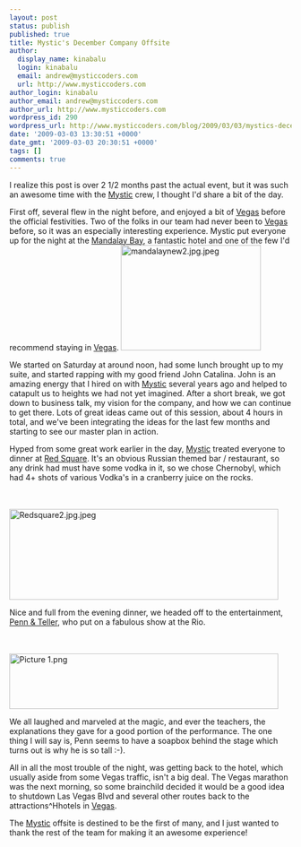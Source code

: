 ```yaml
---
layout: post
status: publish
published: true
title: Mystic's December Company Offsite
author:
  display_name: kinabalu
  login: kinabalu
  email: andrew@mysticcoders.com
  url: http://www.mysticcoders.com
author_login: kinabalu
author_email: andrew@mysticcoders.com
author_url: http://www.mysticcoders.com
wordpress_id: 290
wordpress_url: http://www.mysticcoders.com/blog/2009/03/03/mystics-december-company-offsite/
date: '2009-03-03 13:30:51 +0000'
date_gmt: '2009-03-03 20:30:51 +0000'
tags: []
comments: true
---
```

I realize this post is over 2 1/2 months past the actual event, but it was such an awesome time with the <a href="http://mysticcoders.com/" title="mystic coders - to our success!">Mystic</a> crew, I thought I'd share a bit of the day.


First off, several flew in the night before, and enjoyed a bit of <a href="http://vegas.com" title="Vegas baby" target="_blank">Vegas</a> before the official festivities. Two of the folks in our team had never been to <a href="http://vegas.com" title="Vegas baby" target="_blank">Vegas</a> before, so it was an especially interesting experience. Mystic put everyone up for the night at the <a href="http://www.mandalaybay.com/" title="Mandalay Bay" target="_blank">Mandalay Bay</a>, a fantastic hotel and one of the few I'd recommend staying in <a href="http://vegas.com" title="Vegas baby" target="_blank">Vegas</a>.
<img src="http://www.mysticcoders.com/wp-content/uploads/2009/03/mandalaynew2.jpg" width="250" height="188" alt="mandalaynew2.jpg.jpeg" /><br />

We started on Saturday at around noon, had some lunch brought up to my suite, and started rapping with my good friend John Catalina. John is an amazing energy that I hired on with <a href="http://mysticcoders.com/" title="mystic coders - to our success!">Mystic</a> several years ago and helped to catapult us to heights we had not yet imagined. After a short break, we got down to business talk, my vision for the company, and how we can continue to get there. Lots of great ideas came out of this session, about 4 hours in total, and we've been integrating the ideas for the last few months and starting to see our master plan in action.


Hyped from some great work earlier in the day, <a href="http://mysticcoders.com/" title="mystic coders - to our success!">Mystic</a> treated everyone to dinner at <a href="http://www.mandalaybay.com/dining/redsquare.aspx" title="Red Square - Las Vegas" target="_blank">Red Square</a>. It's an obvious Russian themed bar / restaurant, so any drink had must have some vodka in it, so we chose Chernobyl, which had 4+ shots of various Vodka's in a cranberry juice on the rocks.


<br /><br />
<img src="http://www.mysticcoders.com/wp-content/uploads/2009/03/redsquare2.jpg" width="480" height="162" alt="Redsquare2.jpg.jpeg" />


Nice and full from the evening dinner, we headed off to the entertainment, <a href="http://www.pennandteller.com/" title="Penn &amp; Teller" target="_blank">Penn &amp; Teller</a>, who put on a fabulous show at the Rio.


<br /><br />
<img src="http://www.mysticcoders.com/wp-content/uploads/2009/03/picture-1.png" width="480" height="99" alt="Picture 1.png" />


We all laughed and marveled at the magic, and ever the teachers, the explanations they gave for a good portion of the performance. The one thing I will say is, Penn seems to have a soapbox behind the stage which turns out is why he is so tall :-).


All in all the most trouble of the night, was getting back to the hotel, which usually aside from some Vegas traffic, isn't a big deal. The Vegas marathon was the next morning, so some brainchild decided it would be a good idea to shutdown Las Vegas Blvd and several other routes back to the attractions^Hhotels in <a href="http://vegas.com" title="Vegas baby" target="_blank">Vegas</a>.


The <a href="http://mysticcoders.com/" title="mystic coders - to our success!">Mystic</a> offsite is destined to be the first of many, and I just wanted to thank the rest of the team for making it an awesome experience!


